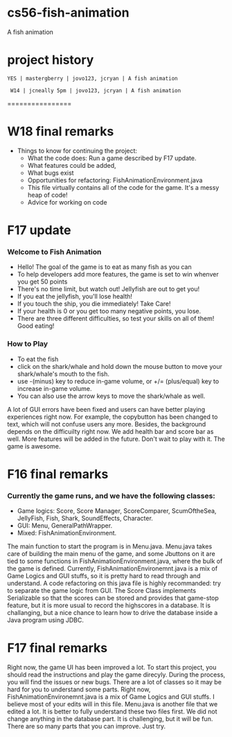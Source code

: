 cs56-fish-animation
===================

A fish animation

project history
===============
```
YES | mastergberry | jovo123, jcryan | A fish animation
```
```
 W14 | jcneally 5pm | jovo123, jcryan | A fish animation
```
================
# W18 final remarks
* Things to know for continuing the project:
  * What the code does: Run a game described by F17 update.
  * What features could be added,
  * What bugs exist
  * Opportunities for refactoring: FishAnimationEnvironment.java
  * This file virtually contains all of the code for the game. It's a messy heap of code!
  * Advice for working on code

# F17 update

### Welcome to Fish Animation
* Hello! The goal of the game is to eat as many fish as you can
* To help developers add more features, the game is set to win whenver you get 50 points
* There's no time limit, but watch out! Jellyfish are out to get you!
* If you eat the jellyfish, you'll lose health!
* If you touch the ship, you die immediately! Take Care!
* If your health is 0 or you get too many negative points, you lose.
* There are three different difficulties, so test your skills on all of them! Good eating!

### How to Play
* To eat the fish
* click on the shark/whale and hold down the mouse button to move your shark/whale's mouth to the fish.
* use -(minus) key to reduce in-game volume, or +/= (plus/equal) key to increase in-game volume.
* You can also use the arrow keys to move the shark/whale as well.


A lot of GUI errors have been fixed and users can have better playing experiences right now. For example, the copybutton has been changed to text, which will not confuse users any more. Besides, the background depends on the difficuilty right now. We add health bar and score bar as well. More features will be added in the future. Don't wait to play with it. The game is awesome.


# F16 final remarks

### Currently the game runs, and we have the following classes:
* Game logics: Score, Score Manager, ScoreComparer, ScumOftheSea, JellyFish, Fish, Shark, SoundEffects, Character.
* GUI: Menu, GeneralPathWrapper.
* Mixed: FishAnimationEnvironment.


The main function to start the program is in Menu.java. Menu.java takes care of building the main menu of the game, and some Jbuttons on it are tied to some functions in FishAnimationEnvironment.java, where the bulk of the game is defined. Currently, FishAnimationEnvironemnt.java is a mix of Game Logics and GUI stuffs, so it is pretty hard to read through and understand. A code refactoring on this java file is highly recommanded: try to separate the game logic from GUI. The Score Class implements Serializable so that the scores can be stored and provides that game-stop feature, but it is more usual to record the highscores in a database. It is challanging, but a nice chance to learn how to drive the database inside a Java program using JDBC. 

# F17 final remarks
Right now, the game UI has been improved a lot. To start this project, you should read the instructions and play the game direcyly. During the process, you will find the issues or new bugs. There are a lot of classes so it may be hard for you to understand some parts. Right now, FishAnimationEnvironemnt.java is a mix of Game Logics and GUI stuffs. I believe most of your edits will in this file. Menu.java is another file that we edited a lot. It is better to fully understand these two files first. We did not change anything in the database part. It is challenging, but it will be fun. There are so many parts that you can improve. Just try. 
